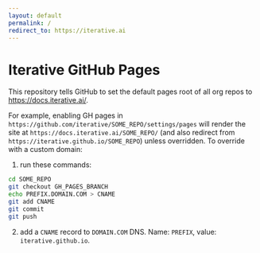 ```yaml
---
layout: default
permalink: /
redirect_to: https://iterative.ai
---
```

# Iterative GitHub Pages

This repository tells GitHub to set the default pages root of all org repos to https://docs.iterative.ai/.

For example, enabling GH pages in `https://github.com/iterative/SOME_REPO/settings/pages` will render the site at `https://docs.iterative.ai/SOME_REPO/` (and also redirect from `https://iterative.github.io/SOME_REPO`) unless overridden. To override with a custom domain:

1. run these commands:

```bash
cd SOME_REPO
git checkout GH_PAGES_BRANCH
echo PREFIX.DOMAIN.COM > CNAME
git add CNAME
git commit
git push
```

2. add a `CNAME` record to `DOMAIN.COM` DNS. Name: `PREFIX`, value: `iterative.github.io`.
